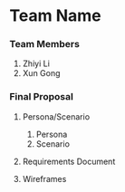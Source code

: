 # Team Name

### Team Members
1. Zhiyi Li
2. Xun Gong

### Final Proposal
1. Persona/Scenario
    1. Persona
    2. Scenario
2. Requirements Document

3. Wireframes






